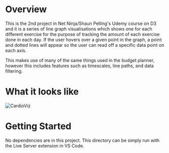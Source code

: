 # Overview
This is the 2nd project in Net Ninja/Shaun Pelling's Udemy course on D3 and it is a series of line graph visualisations which shows one for each different exercise for the purpose of tracking the amount of each exercise done in each day. If the user hovers over a given point in the graph, a point and dotted lines will appear so the user can read off a specific data point on each axis. 

This makes use of many of the same things used in the budget planner, however this includes features such as timescales, line paths, and data filtering.

# What it looks like
![CardioViz](https://user-images.githubusercontent.com/70066475/125337601-1cc83c80-e347-11eb-8461-07a1a5dc3663.png)

# Getting Started
No dependencies are in this project. This directory can be simply run with the Live Server extension in VS Code.